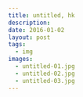 ```yaml
---
title: untitled, hk
description:
date: 2016-01-02
layout: post
tags:
  - img
images:
  - untitled-01.jpg
  - untitled-02.jpg
  - untitled-03.jpg
---
```

